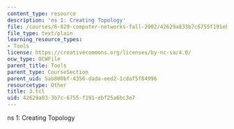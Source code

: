 ```yaml
---
content_type: resource
description: 'ns 1: Creating Topology'
file: /courses/6-829-computer-networks-fall-2002/42629a833b7c6755f191ebf25a6bc3e7_3.tcl
file_type: text/plain
learning_resource_types:
- Tools
license: https://creativecommons.org/licenses/by-nc-sa/4.0/
ocw_type: OCWFile
parent_title: Tools
parent_type: CourseSection
parent_uid: 5ab800bf-4356-dada-eed2-1cdaf5f84996
resourcetype: Other
title: 3.tcl
uid: 42629a83-3b7c-6755-f191-ebf25a6bc3e7
---
```

ns 1: Creating Topology